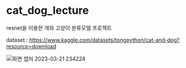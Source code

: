 # cat_dog_lecture
resnet을 이용한 개와 고양이 분류모델 프로젝트

dataset : https://www.kaggle.com/datasets/tongpython/cat-and-dog?resource=download

<!-- # 강의 계획서
## 강좌명
Pytorch로 ResNet 구현하기
## 강의 목표
논문을 참고로 한 코드 구현으로 인한 실질적인 코딩 스킬 향상
## 개발환경
 OS：Windows 10
 Editor : VS code
 Vs code extensions : Jupyter,Python
 env : miniconda3
 python 3.10.0
 pytorch 1.11.0
 cudatoolkit 11.3.1
## 세 부 강 의 내 용
### 1
만들 이미지 분류 모델 간단 소개.

 사용할 데이터셋 소개
 
 ResNet 핵심 기술 간단 소개
 
 ResNet 모델 구조 리뷰
 
 Pytorch의 Binary Cross Entropy Loss function 리뷰

### 2 

데이터셋 구축

Resnet모델 구조를 참고한 모델 구현

Loss Function 구현

학습 코드 구현

학습 및 결과 확인 -->

![화면 캡처 2023-03-21 234224](https://user-images.githubusercontent.com/59239082/226642030-2e4e4d72-2392-4605-88b6-0e7867c8627d.jpg)


